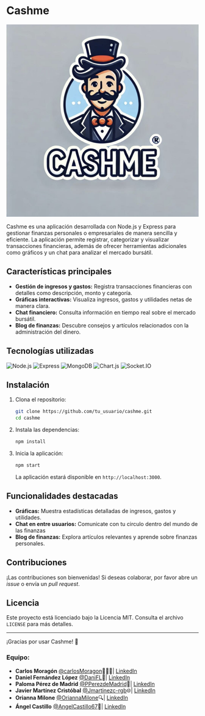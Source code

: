 # Cashme

![Cashme Logo](src/public/images/logo.png)

Cashme es una aplicación desarrollada con Node.js y Express para gestionar finanzas personales o empresariales de manera sencilla y eficiente. La aplicación permite registrar, categorizar y visualizar transacciones financieras, además de ofrecer herramientas adicionales como gráficos y un chat para analizar el mercado bursátil.

## Características principales

- **Gestión de ingresos y gastos:** Registra transacciones financieras con detalles como descripción, monto y categoría.
- **Gráficas interactivas:** Visualiza ingresos, gastos y utilidades netas de manera clara.
- **Chat financiero:** Consulta información en tiempo real sobre el mercado bursátil.
- **Blog de finanzas:** Descubre consejos y artículos relacionados con la administración del dinero.

## Tecnologías utilizadas

![Node.js](https://img.shields.io/badge/Node.js-339933?style=for-the-badge&logo=nodedotjs&logoColor=white)
![Express](https://img.shields.io/badge/Express.js-000000?style=for-the-badge&logo=express&logoColor=white)
![MongoDB](https://img.shields.io/badge/MongoDB-47A248?style=for-the-badge&logo=mongodb&logoColor=white)
![Chart.js](https://img.shields.io/badge/Chart.js-FF6384?style=for-the-badge&logo=chartdotjs&logoColor=white)
![Socket.IO](https://img.shields.io/badge/Socket.IO-010101?style=for-the-badge&logo=socketdotio&logoColor=white)

## Instalación

1. Clona el repositorio:

   ```bash
   git clone https://github.com/tu_usuario/cashme.git
   cd cashme
   ```

2. Instala las dependencias:

   ```bash
   npm install
   ```

3. Inicia la aplicación:

   ```bash
   npm start
   ```

   La aplicación estará disponible en `http://localhost:3000`.

## Funcionalidades destacadas

- **Gráficas:** Muestra estadísticas detalladas de ingresos, gastos y utilidades.
- **Chat en entre usuarios:** Comunicate con tu circulo dentro del mundo de las finanzas
- **Blog de finanzas:** Explora artículos relevantes y aprende sobre finanzas personales.

## Contribuciones

¡Las contribuciones son bienvenidas! Si deseas colaborar, por favor abre un _issue_ o envía un _pull request_.

## Licencia

Este proyecto está licenciado bajo la Licencia MIT. Consulta el archivo `LICENSE` para más detalles.

---

¡Gracias por usar Cashme! 🎉


### Equipo:





- **Carlos Moragón** [@carlosMoragon](https://github.com/carlosMoragon)👩🏼‍💻| [LinkedIn](https://www.linkedin.com/in/carlos-morag%C3%B3n-corella/)
- **Daniel Fernández López** [@DaniFL](https://github.com/DaniFL)🚀| [LinkedIn](https://www.linkedin.com/in/danielfernandezlopezprofile/)
- **Paloma Pérez de Madrid** [@PPerezdeMadrid](https://github.com/PPerezdeMadrid)🎨| [LinkedIn](https://www.linkedin.com/in/palomaperezdemadrid/)
- **Javier Martínez Cristóbal** [@Jmartinezc-rgb](https://github.com/Jmartinezc-rgb)🌐| [LinkedIn](https://www.linkedin.com/in/javier-martinez-cristobal/)
- **Orianna Milone** [@OriannaMilone](https://github.com/OriannaMilone)🔍| [LinkedIn](https://www.linkedin.com/in/orianna-milone-salas-364832220/)
- **Ángel Castillo** [@AngelCastillo67](https://github.com/AngelCastillo67)👾| [LinkedIn](https://www.linkedin.com/in/%C3%A1ngel-castillo-ortega-788577250/)

